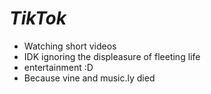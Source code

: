 # *TikTok*

- Watching short videos
- IDK ignoring the displeasure of fleeting life
- entertainment :D
- Because vine and music.ly died
